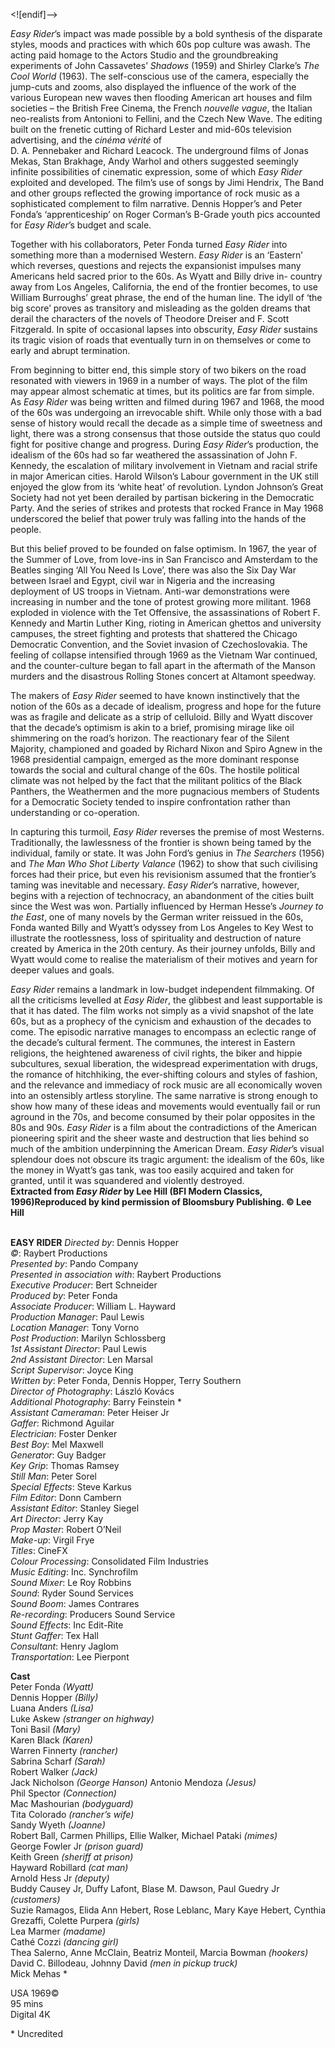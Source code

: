 


<![endif]-->

_Easy Rider_’s impact was made possible by a bold synthesis of the disparate styles, moods and practices with which 60s pop culture was awash. The acting paid homage to the Actors Studio and the groundbreaking experiments of John Cassavetes’ _Shadows_ (1959) and Shirley Clarke’s _The Cool World_ (1963). The self-conscious use of the camera, especially the jump-cuts and zooms, also displayed the influence of the work of the various European new waves then flooding American art houses and film societies – the British Free Cinema, the French _nouvelle_ _vague_, the Italian neo-realists from Antonioni to Fellini, and the Czech New Wave. The editing built on the frenetic cutting of Richard Lester and mid-60s television advertising, and the _cinéma_ _vérité_ of  
D. A. Pennebaker and Richard Leacock. The underground films of Jonas Mekas, Stan Brakhage, Andy Warhol and others suggested seemingly infinite possibilities of cinematic expression, some of which _Easy Rider_ exploited and developed. The film’s use of songs by Jimi Hendrix, The Band and other groups reflected the growing importance of rock music as a sophisticated complement to film narrative. Dennis Hopper’s and Peter Fonda’s ‘apprenticeship’ on Roger Corman’s B-Grade youth pics accounted for _Easy Rider_’s budget and scale.

Together with his collaborators, Peter Fonda turned _Easy Rider_ into something more than a modernised Western. _Easy Rider_ is an ‘Eastern’ which reverses, questions and rejects the expansionist impulses many Americans held sacred prior to the 60s. As Wyatt and Billy drive in- country away from Los Angeles, California, the end of the frontier becomes, to use William Burroughs’ great phrase, the end of the human line. The idyll of ‘the big score’ proves as transitory and misleading as the golden dreams that derail the characters of the novels of Theodore Dreiser and F. Scott Fitzgerald. In spite of occasional lapses into obscurity, _Easy Rider_ sustains its tragic vision of roads that eventually turn in on themselves or come to early and abrupt termination.

From beginning to bitter end, this simple story of two bikers on the road resonated with viewers in 1969 in a number of ways. The plot of the film may appear almost schematic at times, but its politics are far from simple. As _Easy_ _Rider_ was being written and filmed during 1967 and 1968, the mood of the 60s was undergoing an irrevocable shift. While only those with a bad sense of history would recall the decade as a simple time of sweetness and light, there was a strong consensus that those outside the status quo could fight for positive change and progress. During _Easy Rider_’s production, the idealism of the 60s had so far weathered the assassination of John F. Kennedy, the escalation of military involvement in Vietnam and racial strife in major American cities. Harold Wilson’s Labour government in the UK still enjoyed the glow from its ‘white heat’ of revolution. Lyndon Johnson’s Great Society had not yet been derailed by partisan bickering in the Democratic Party. And the series of strikes and protests that rocked France in May 1968 underscored the belief that power truly was falling into the hands of the people.

But this belief proved to be founded on false optimism. In 1967, the year of the Summer of Love, from love-ins in San Francisco and Amsterdam to the Beatles singing ‘All You Need Is Love’, there was also the Six Day War between Israel and Egypt, civil war in Nigeria and the increasing deployment of US troops in Vietnam. Anti-war demonstrations were increasing in number and the tone of protest growing more militant. 1968 exploded in violence with the Tet Offensive, the assassinations of Robert F. Kennedy and Martin Luther King, rioting in American ghettos and university campuses, the street fighting and protests that shattered the Chicago Democratic Convention, and the Soviet invasion of Czechoslovakia. The feeling of collapse intensified through 1969 as the Vietnam War continued, and the counter-culture began to fall apart in the aftermath of the Manson murders and the disastrous Rolling Stones concert at Altamont speedway.

The makers of _Easy Rider_ seemed to have known instinctively that the notion of the 60s as a decade of idealism, progress and hope for the future was as fragile and delicate as a strip of celluloid. Billy and Wyatt discover that the decade’s optimism is akin to a brief, promising mirage like oil shimmering on the road’s horizon. The reactionary fear of the Silent Majority, championed and goaded by Richard Nixon and Spiro Agnew in the 1968 presidential campaign, emerged as the more dominant response towards the social and cultural change of the 60s. The hostile political climate was not helped by the fact that the militant politics of the Black Panthers, the Weathermen and the more pugnacious members of Students for a Democratic Society tended to inspire confrontation rather than understanding or co-operation.

In capturing this turmoil, _Easy Rider_ reverses the premise of most Westerns. Traditionally, the lawlessness of the frontier is shown being tamed by the individual, family or state. It was John Ford’s genius in _The Searchers_ (1956) and _The Man Who Shot Liberty Valance_ (1962) to show that such civilising forces had their price, but even his revisionism assumed that the frontier’s taming was inevitable and necessary. _Easy Rider_’s narrative, however, begins with a rejection of technocracy, an abandonment of the cities built since the West was won. Partially influenced by Herman Hesse’s _Journey to the East_, one of many novels by the German writer reissued in the 60s, Fonda wanted Billy and Wyatt’s odyssey from Los Angeles to Key West to illustrate the rootlessness, loss of spirituality and destruction of nature created by America in the 20th century. As their journey unfolds, Billy and Wyatt would come to realise the materialism of their motives and yearn for deeper values and goals.

_Easy Rider_ remains a landmark in low-budget independent filmmaking. Of all the criticisms levelled at _Easy Rider_, the glibbest and least supportable is that it has dated. The film works not simply as a vivid snapshot of the late 60s, but as a prophecy of the cynicism and exhaustion of the decades to come. The episodic narrative manages to encompass an eclectic range of the decade’s cultural ferment. The communes, the interest in Eastern religions, the heightened awareness of civil rights, the biker and hippie subcultures, sexual liberation, the widespread experimentation with drugs, the romance of hitchhiking, the ever-shifting colours and styles of fashion, and the relevance and immediacy of rock music are all economically woven into an ostensibly artless storyline. The same narrative is strong enough to show how many of these ideas and movements would eventually fail or run aground in the 70s, and become consumed by their polar opposites in the 80s and 90s. _Easy_ _Rider_ is a film about the contradictions of the American pioneering spirit and the sheer waste and destruction that lies behind so much of the ambition underpinning the American Dream. _Easy Rider_’s visual splendour does not obscure its tragic argument: the idealism of the 60s, like the money in Wyatt’s gas tank, was too easily acquired and taken for granted, until it was squandered and violently destroyed.  
**Extracted from _Easy Rider_ by Lee Hill (BFI Modern Classics, 1996)Reproduced by kind permission of Bloomsbury Publishing. © Lee Hill**  
<br>

**EASY RIDER**
_Directed by_: Dennis Hopper  
_©_: Raybert Productions  
_Presented by_: Pando Company  
_Presented in association with_: Raybert Productions  
_Executive Producer_: Bert Schneider  
_Produced by_: Peter Fonda  
_Associate Producer_: William L. Hayward  
_Production Manager_: Paul Lewis  
_Location Manager_: Tony Vorno  
_Post Production_: Marilyn Schlossberg  
_1st Assistant Director_: Paul Lewis  
_2nd Assistant Director_: Len Marsal  
_Script Supervisor_: Joyce King  
_Written by_: Peter Fonda, Dennis Hopper, Terry Southern  
_Director of Photography_: László Kovács  
_Additional Photography_: Barry Feinstein *  
_Assistant Cameraman_: Peter Heiser Jr  
_Gaffer_: Richmond Aguilar  
_Electrician_: Foster Denker  
_Best Boy_: Mel Maxwell  
_Generator_: Guy Badger  
_Key Grip_: Thomas Ramsey  
_Still Man_: Peter Sorel  
_Special Effects_: Steve Karkus  
_Film Editor_: Donn Cambern  
_Assistant Editor_: Stanley Siegel  
_Art Director_: Jerry Kay  
_Prop Master_: Robert O’Neil  
_Make-up_: Virgil Frye  
_Titles_: CineFX  
_Colour Processing_: Consolidated Film Industries  
_Music Editing_: Inc. Synchrofilm  
_Sound Mixer_: Le Roy Robbins  
_Sound_: Ryder Sound Services  
_Sound Boom_: James Contrares  
_Re-recording_: Producers Sound Service  
_Sound Effects_: Inc Edit-Rite  
_Stunt Gaffer_: Tex Hall  
_Consultant_: Henry Jaglom  
_Transportation_: Lee Pierpont  

**Cast**  
Peter Fonda _(Wyatt)_  
Dennis Hopper _(Billy)_  
Luana Anders _(Lisa)_  
Luke Askew _(stranger on highway)_  
Toni Basil _(Mary)_  
Karen Black _(Karen)_  
Warren Finnerty _(rancher)_  
Sabrina Scharf _(Sarah)_  
Robert Walker _(Jack)_  
Jack Nicholson _(George Hanson)_ 
Antonio Mendoza _(Jesus)_  
Phil Spector _(Connection)_  
Mac Mashourian _(bodyguard)_  
Tita Colorado _(rancher’s wife)_  
Sandy Wyeth _(Joanne)_  
Robert Ball, Carmen Phillips, Ellie Walker, Michael Pataki _(mimes)_  
George Fowler Jr _(prison guard)_  
Keith Green _(sheriff at prison)_  
Hayward Robillard _(cat man)_  
Arnold Hess Jr _(deputy)_  
Buddy Causey Jr, Duffy Lafont, Blase M. Dawson, Paul Guedry Jr _(customers)_  
Suzie Ramagos, Elida Ann Hebert, Rose Leblanc, Mary Kaye Hebert, Cynthia Grezaffi, Colette Purpera _(girls)_  
Lea Marmer _(madame)_  
Cathé Cozzi _(dancing girl)_  
Thea Salerno, Anne McClain, Beatriz Monteil, Marcia Bowman _(hookers)_  
David C. Billodeau, Johnny David _(men in pickup truck)_  
Mick Mehas *  

USA 1969©  
95 mins  
Digital 4K  

\* Uncredited  
<!--stackedit_data:
eyJoaXN0b3J5IjpbLTE2ODE1MDk5MzRdfQ==
-->
